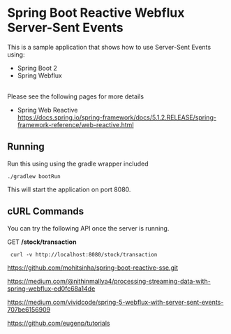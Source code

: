 # Spring Boot Reactive Webflux Server-Sent Events

This is a sample application that shows how to use Server-Sent Events using:
 - Spring Boot 2
 - Spring Webflux


<br/>
Please see the following pages for more details

  - Spring Web Reactive <br/><a>https://docs.spring.io/spring-framework/docs/5.1.2.RELEASE/spring-framework-reference/web-reactive.html</a>

## Running

Run this using using the gradle wrapper included

```
./gradlew bootRun
```

This will start the application on port 8080.


## cURL Commands

You can try the following API once the server is running.

GET __/stock/transaction__

``` curl -v http://localhost:8080/stock/transaction```


https://github.com/mohitsinha/spring-boot-reactive-sse.git

https://medium.com/@nithinmallya4/processing-streaming-data-with-spring-webflux-ed0fc68a14de

https://medium.com/vividcode/spring-5-webflux-with-server-sent-events-707be6156909

https://github.com/eugenp/tutorials

